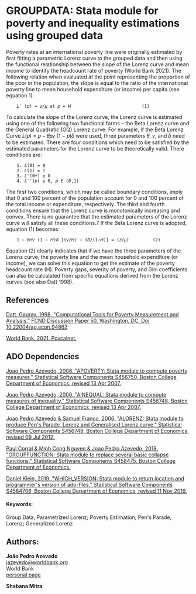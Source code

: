 # GROUPDATA: Stata module for poverty and inequality estimations using grouped data
 
Poverty rates at an international poverty line were originally estimated by first fitting a parametric Lorenz curve
to the grouped data and then using the functional relationship between the slope of the Lorenz curve and mean income to identify the headcount rate of poverty (World Bank 2021). The following relation when evaluated at the point representing the
proportion of the poor in the population, the slope is equal to the ratio of the international poverty line to
mean household expenditure (or income) per capita (see equation 1).

		𝐿′ (𝑝) = 𝑧/𝜇 at 𝑝 = 𝐻 							(1)
 
To calculate the slope of the Lorenz curve, the Lorenz curve is estimated using one of the following two
functional forms – the Beta Lorenz curve and the General Quadratic (GQ) Lorenz curve. For example, if
the Beta Lorenz Curve 𝐿(𝑝) = 𝑝 − 𝜃𝑝𝛾 (1 − 𝑝)𝛿 were used, three parameters 𝜃, 𝛾, and 𝛿 need to be
estimated. There are four conditions which need to be satisfied by the estimated parameters for the Lorenz
curve to be theoretically valid. There conditions are:

		1. 𝐿(0) = 0
		2. 𝐿(1) = 1
		3. 𝐿′(0+) ≥ 0
		4. 𝐿′′(𝑝) ≥ 0, 𝑝 ∈ (0,1)

The first two conditions, which may be called boundary conditions, imply that 0 and 100 percent of the
population account for 0 and 100 percent of the total income or expenditure, respectively. The third and
fourth conditions ensure that the Lorenz curve is monotonically increasing and convex. There is no
guarantee that the estimated parameters of the Lorenz curve will satisfy all these conditions.7
If the Beta Lorenz curve is adopted, equation (1) becomes:

		1 − 𝜃𝐻𝛾 (1 − 𝐻)𝛿 [(𝛾/𝐻) − (𝛿/(1−𝐻)] = (𝑧/𝜇) 		(2)
		
Equation (2) clearly indicates that if we have the three parameters of the Lorenz curve, the poverty line
and the mean household expenditure (or income), we can solve this equation to get the estimate of the
poverty headcount rate (H). Poverty gaps, severity of poverty, and Gini coefficients can also be calculated
from specific equations derived from the Lorenz curves (see also Datt 1998).

## References

[Datt, Gaurav, 1998. "Computational Tools for Poverty Measurement and Analysis," FCND Discussion Paper 50, Washington, DC. Doi 10.22004/ag.econ.94862](https://ageconsearch.umn.edu/record/94862)

[World Bank. 2021. Povcalnet.](http://iresearch.worldbank.org/PovcalNet/PovCalculator.aspx)

## ADO Dependencies

[Joao Pedro Azevedo, 2006. "APOVERTY: Stata module to compute poverty measures," Statistical Software Components S456750, Boston College Department of Economics, revised 13 Apr 2007.](https://ideas.repec.org/c/boc/bocode/s456750.html)

[Joao Pedro Azevedo, 2006. "AINEQUAL: Stata module to compute measures of inequality," Statistical Software Components S456748, Boston College Department of Economics, revised 13 Apr 2007.](https://ideas.repec.org/c/boc/bocode/s456748.html)

[Joao Pedro Azevedo & Samuel Franco, 2006. "ALORENZ: Stata module to produce Pen's Parade, Lorenz and Generalised Lorenz curve," Statistical Software Components S456749, Boston College Department of Economics, revised 09 Jul 2012.](https://ideas.repec.org/c/boc/bocode/s456749.html)

[Paul Corral & Minh Cong Nguyen & Joao Pedro Azevedo, 2018. "GROUPFUNCTION: Stata module to replace several basic collapse functions," Statistical Software Components S458475, Boston College Department of Economics.](https://ideas.repec.org/c/boc/bocode/s458475.html)

[Daniel Klein, 2019. "WHICH_VERSION: Stata module to return location and programmer's version of ado-files," Statistical Software Components S4584706, Boston College Department of Economics, revised 11 Nov 2019.](https://ideas.repec.org/c/boc/bocode/s458706.html)



#### Keywords: 
Group Data; Parametrized Lorenz; Poverty Estimation; Pen's Parade; Lorenz; Generalized Lorenz

## Authors: 

  **João Pedro Azevedo**  
  [jazevedo@worldbank.org](mailto:jazevedo@worldbank.org)  
  World Bank  
  [personal page](http://www.worldbank.org/en/about/people/j/joao-pedro-azevedo)  

  **Shabana Mitra**  
